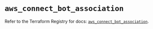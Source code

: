 # `aws_connect_bot_association`

Refer to the Terraform Registry for docs: [`aws_connect_bot_association`](https://registry.terraform.io/providers/hashicorp/aws/5.98.0/docs/resources/connect_bot_association).
